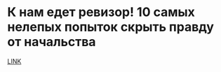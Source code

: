 # К нам едет ревизор! 10 самых нелепых попыток скрыть правду от начальства



[LINK](https://varlamov.ru/1398588.html)